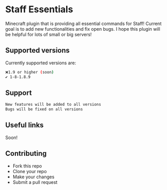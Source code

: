 # Staff Essentials
Minecraft plugin that is providing all essential commands for Staff! Current goal is to add new functionalities and fix open bugs. I hope this plugin will be helpful for lots of small or big servers!


## Supported versions

Currently supported versions are:

```bash
❌1.9 or higher (soon)
✔️ 1-8-1.8.9
```

## Support

```bash
New features will be added to all versions
Bugs will be fixed on all versions
```

## Useful links
Soon!

## Contributing
- Fork this repo
- Clone your repo
- Make your changes
- Submit a pull request
